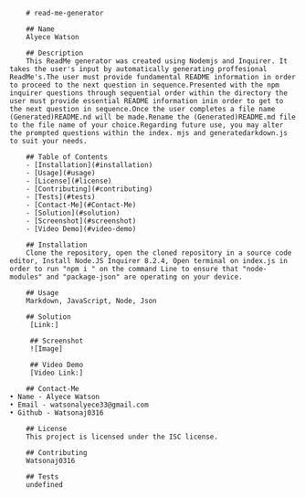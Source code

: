 
        # read-me-generator

        ## Name
        Alyece Watson
        
        ## Description
        This ReadMe generator was created using Nodemjs and Inquirer. It takes the user's input by automatically generating proffesional ReadMe's.The user must provide fundamental README information in order to proceed to the next question in sequence.Presented with the npm inquirer questions through sequential order within the directory the user must provide essential README information inin order to get to the next question in sequence.Once the user completes a file name (Generated)README.nd will be made.Rename the (Generated)README.md file to the file name of your choice.Regarding future use, you may alter the prompted questions within the index. mjs and generatedarkdown.js to suit your needs.
        
        ## Table of Contents
        - [Installation](#installation)
        - [Usage](#usage)
        - [License](#license)
        - [Contributing](#contributing)
        - [Tests](#tests)
        - [Contact-Me](#Contact-Me)
        - [Solution](#solution)
        - [Screenshot](#screenshot)
        - [Video Demo](#video-demo)
        
        ## Installation
        Clone the repository, open the cloned repository in a source code editor, Install Node.JS Inquirer 8.2.4, Open terminal on index.js in order to run "npm i " on the command Line to ensure that "node-modules" and "package-json" are operating on your device.
        
        ## Usage
        Markdown, JavaScript, Node, Json

        ## Solution
         [Link:]

         ## Screenshot
         ![Image]

         ## Video Demo
         [Video Link:]

        ## Contact-Me
    • Name - Alyece Watson
    • Email - watsonalyece33@gmail.com 
    • Github - Watsonaj0316
        
        ## License
        This project is licensed under the ISC license.
        
        ## Contributing
        Watsonaj0316
        
        ## Tests
        undefined
    
